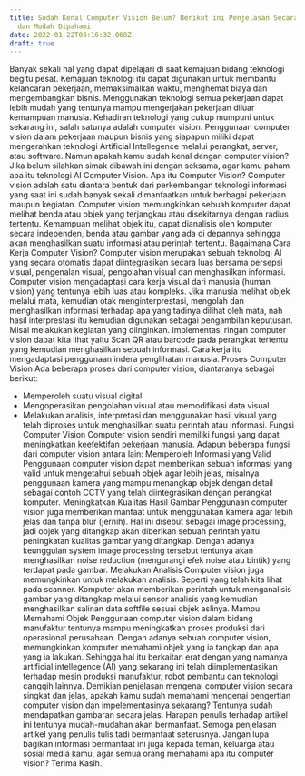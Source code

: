 ```yaml
---
title: Sudah Kenal Computer Vision Belum? Berikut ini Penjelasan Secara Singkat
  dan Mudah Dipahami
date: 2022-01-22T08:16:32.068Z
draft: true
---
```



Banyak sekali hal yang dapat dipelajari di saat kemajuan bidang teknologi begitu pesat. Kemajuan teknologi itu dapat digunakan untuk membantu kelancaran pekerjaan, memaksimalkan waktu, menghemat biaya dan mengembangkan bisnis. Menggunakan teknologi semua pekerjaan dapat lebih mudah yang tentunya mampu mengerjakan pekerjaan diluar kemampuan manusia.
Kehadiran teknologi yang cukup mumpuni untuk sekarang ini, salah satunya adalah computer vision. Penggunaan computer vision dalam pekerjaan maupun bisnis yang siapapun miliki dapat mengerahkan teknologi Artificial Intellegence melalui perangkat, server, atau software. Namun apakah kamu sudah kenal dengan computer vision? Jika belum silahkan simak dibawah ini dengan seksama, agar kamu paham apa itu teknologi AI Computer Vision.
Apa itu Computer Vision?
Computer vision adalah satu diantara bentuk dari perkembangan teknologi informasi yang saat ini sudah banyak sekali dimanfaatkan untuk berbagai pekerjaan maupun kegiatan. Computer vision memungkinkan sebuah komputer dapat melihat benda atau objek yang terjangkau atau disekitarnya dengan radius tertentu. Kemampuan melihat objek itu, dapat dianalisis oleh komputer secara independen, benda atau gambar yang ada di depannya sehingga akan menghasilkan suatu informasi atau perintah tertentu.
Bagaimana Cara Kerja Computer Vision?
Computer vision merupakan sebuah teknologi AI yang secara otomatis dapat diintegrasikan secara luas bersama persepsi visual, pengenalan visual, pengolahan visual dan menghasilkan informasi. Computer vision mengadaptasi cara kerja visual dari manusia (human vision) yang tentunya lebih luas atau kompleks. Jika manusia melihat objek melalui mata, kemudian otak menginterprestasi, mengolah dan menghasilkan informasi terhadap apa yang tadinya dilihat oleh mata, nah hasil interprestasi itu kemudian digunakan sebagai pengambilan keputusan. Misal melakukan kegiatan yang diinginkan.
Implementasi ringan computer vision dapat kita lihat yaitu Scan QR atau barcode pada perangkat tertentu yang kemudian menghasilkan sebuah informasi. Cara kerja itu mengadaptasi penggunaan indera penglihatan manusia.
Proses Computer Vision
Ada beberapa proses dari computer vision, diantaranya sebagai berikut:

* Memperoleh suatu visual digital
* Mengoperasikan pengolahan visual atau memodifikasi data visual
* Melakukan analisis, interpretasi dan menggunakan hasil visual yang telah diproses untuk menghasilkan suatu perintah atau informasi.
  Fungsi Computer Vision
  Computer vision sendiri memiliki fungsi yang dapat meningkatkan keefektifan pekerjaan manusia. Adapun beberapa fungsi dari computer vision antara lain:
  Memperoleh Informasi yang Valid
  Penggunaan computer vision dapat memberikan sebuah informasi yang valid untuk mengetahui sebuah objek agar lebih jelas, misalnya penggunaan kamera yang mampu menangkap objek dengan detail sebagai contoh CCTV yang telah diintegrasikan dengan perangkat komputer.
  Meningkatkan Kualitas Hasil Gambar
  Penggunaan computer vision juga memberikan manfaat untuk menggunakan kamera agar lebih jelas dan tanpa blur (jernih). Hal ini disebut sebagai image processing, jadi objek yang ditangkap akan diberikan sebuah perintah yaitu peningkatan kualitas gambar yang ditangkap. Dengan adanya keunggulan system image processing tersebut tentunya akan menghasilkan noise reduction (mengurangi efek noise atau bintik) yang terdapat pada gambar.
  Melakukan Analisis
  Computer vision juga memungkinkan untuk melakukan analisis. Seperti yang telah kita lihat pada scanner. Komputer akan memberikan perintah untuk menganalisis gambar yang ditangkap melalui sensor analisis yang kemudian menghasilkan salinan data softfile sesuai objek aslinya. 
  Mampu Memahami Objek
  Penggunaan computer vision dalam bidang manufaktur tentunya mampu meningkatkan proses produksi dari operasional perusahaan. Dengan adanya sebuah computer vision, memungkinkan komputer memahami objek yang ia tangkap dan apa yang ia lakukan. Sehingga hal itu berkaitan erat dengan yang namanya artificial intellegence (AI) yang sekarang ini telah diimplementasikan terhadap mesin produksi manufaktur, robot pembantu dan teknologi canggih lainnya.
  Demikian penjelasan mengenai computer vision secara singkat dan jelas, apakah kamu sudah memahami mengenai pengertian computer vision dan impelementasinya sekarang? Tentunya sudah mendapatkan gambaran secara jelas. Harapan penulis terhadap artikel ini tentunya mudah-mudahan akan bermanfaat. Semoga penjelasan artikel yang penulis tulis tadi bermanfaat seterusnya. Jangan lupa bagikan informasi bermanfaat ini juga kepada teman, keluarga atau sosial media kamu, agar semua orang memahami apa itu computer vision? Terima Kasih.